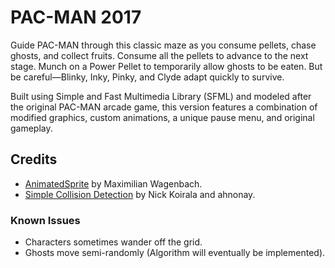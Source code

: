 # PAC-MAN 2017

Guide PAC-MAN through this classic maze as you consume pellets, chase ghosts, and collect fruits. Consume all the pellets to advance to the next stage. Munch on a Power Pellet to temporarily allow ghosts to be eaten. But be careful—Blinky, Inky, Pinky, and Clyde adapt quickly to survive.

Built using Simple and Fast Multimedia Library (SFML) and modeled after the original PAC-MAN arcade game, this version features a combination of modified graphics, custom animations, a unique pause menu, and original gameplay.

## Credits
- [AnimatedSprite](https://github.com/SFML/SFML/wiki/Source:-AnimatedSprite) by Maximilian Wagenbach.
- [Simple Collision Detection](https://github.com/SFML/SFML/wiki/Source%3A-Simple-Collision-Detection) by Nick Koirala and ahnonay.

### Known Issues
- Characters sometimes wander off the grid.
- Ghosts move semi-randomly (Algorithm will eventually be implemented).
